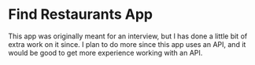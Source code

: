 # Find Restaurants App

This app was originally meant for an interview, but I has done a little bit of extra work on it since. I plan to do more since this app uses an API, and it would be good to get more experience working with an API. 
